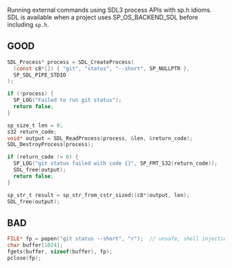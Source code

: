 Running external commands using SDL3 process APIs with sp.h idioms. SDL is available when a project uses SP_OS_BACKEND_SDL before including `sp.h`.

## GOOD

```c
SDL_Process* process = SDL_CreateProcess(
  (const c8*[]) { "git", "status", "--short", SP_NULLPTR },
  SP_SDL_PIPE_STDIO
);

if (!process) {
  SP_LOG("Failed to run git status");
  return false;
}

sp_size_t len = 0;
s32 return_code;
void* output = SDL_ReadProcess(process, &len, &return_code);
SDL_DestroyProcess(process);

if (return_code != 0) {
  SP_LOG("git status failed with code {}", SP_FMT_S32(return_code));
  SDL_free(output);
  return false;
}

sp_str_t result = sp_str_from_cstr_sized((c8*)output, len);
SDL_free(output);
```

## BAD

```c
FILE* fp = popen("git status --short", "r");  // unsafe, shell injection risk
char buffer[1024];
fgets(buffer, sizeof(buffer), fp);
pclose(fp);
```
